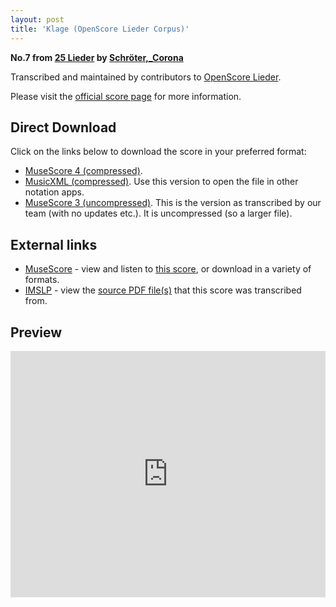 ```yaml
---
layout: post
title: 'Klage (OpenScore Lieder Corpus)'
---
```


__No.7 from [25 Lieder](https://fourscoreandmore.org/openscore/lieder/Schröter,_Corona/25_Lieder/) by [Schröter,_Corona](https://fourscoreandmore.org/openscore/lieder/Schröter,_Corona)__

Transcribed and maintained by contributors to [OpenScore Lieder].

Please visit the [official score page] for more information.

[official score page]: https://musescore.com/openscore-lieder-corpus/scores/6022417
[OpenScore Lieder]: https://musescore.com/openscore-lieder-corpus

## Direct Download

Click on the links below to download the score in your preferred format:
- [MuseScore 4 (compressed)](https://github.com/openscore/lieder/blob/main/scores/Schröter,_Corona/25_Lieder/07_Klage/lc6022417.mscz?raw=true).
- [MusicXML (compressed)](https://github.com/openscore/lieder/blob/main/scores/Schröter,_Corona/25_Lieder/07_Klage/lc6022417.mxl?raw=true). Use this version to open the file in other notation apps.
- [MuseScore 3 (uncompressed)](https://github.com/openscore/lieder/blob/main/scores/Schröter,_Corona/25_Lieder/07_Klage/lc6022417.mscx?raw=true). This is the version as transcribed by our team (with no updates etc.). It is uncompressed (so a larger file).

## External links

- [MuseScore] - view and listen to [this score][MuseScore], or download in a variety of formats.
- [IMSLP] - view the [source PDF file(s)][IMSLP] that this score was transcribed from.

[MuseScore]: https://musescore.com/score/6022417
[IMSLP]: https://imslp.org/wiki/Special:ReverseLookup/109659

## Preview

<iframe width="100%" height="394" src="https://musescore.com/openscore-lieder-corpus/scores/6022417/embed" frameborder="0" allowfullscreen allow="autoplay; fullscreen"></iframe>
